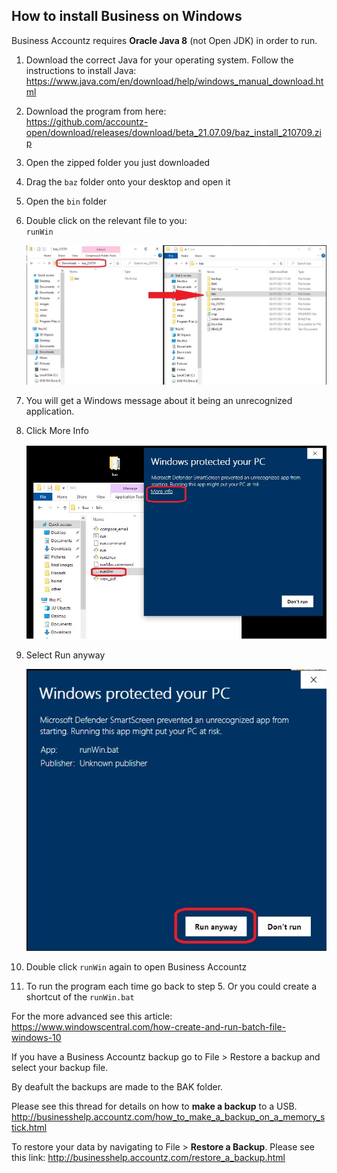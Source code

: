 ## How to install Business on Windows

Business Accountz requires **Oracle Java 8** (not Open JDK) in order to run. 

1. Download the correct Java for your operating system. Follow the instructions to install Java: <https://www.java.com/en/download/help/windows_manual_download.html>
3. Download the program from here:   
   <https://github.com/accountz-open/download/releases/download/beta_21.07.09/baz_install_210709.zip>
5. Open the zipped folder you just downloaded
6. Drag the `baz` folder onto your desktop and open it
7. Open the `bin` folder
8. Double click on the relevant file to you:  
   `runWin`  

   ![baz install windows](baz-install-win.jpg)

9. You will get a Windows message about it being an unrecognized application. 
9. Click More Info  

   ![baz unidentified -windows](baz-unidentified-win.jpg)

9. Select Run anyway

   ![confirm security windows](confirm-security-win.jpg)
   
9. Double click `runWin` again to open Business Accountz
9. To run the program each time go back to step 5. Or you could create a shortcut of the `runWin.bat`

For the more advanced see this article: <https://www.windowscentral.com/how-create-and-run-batch-file-windows-10>

If you have a Business Accountz backup go to File > Restore a backup and select your backup file.

By deafult the backups are made to the BAK folder.

Please see this thread for details on how to **make a backup** to a USB.
<http://businesshelp.accountz.com/how_to_make_a_backup_on_a_memory_stick.html>

To restore your data by navigating to File > **Restore a Backup**. Please see this link:
<http://businesshelp.accountz.com/restore_a_backup.html>



